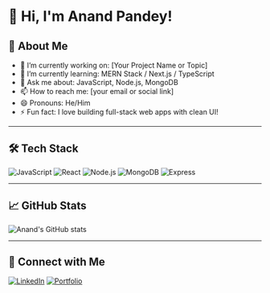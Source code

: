 # 👋 Hi, I'm Anand Pandey!

## 🚀 About Me
- 🔭 I’m currently working on: [Your Project Name or Topic]
- 🌱 I’m currently learning: MERN Stack / Next.js / TypeScript
- 💬 Ask me about: JavaScript, Node.js, MongoDB
- 📫 How to reach me: [your email or social link]
- 😄 Pronouns: He/Him
- ⚡ Fun fact: I love building full-stack web apps with clean UI!

---

## 🛠️ Tech Stack
![JavaScript](https://img.shields.io/badge/-JavaScript-black?style=flat-square&logo=javascript)
![React](https://img.shields.io/badge/-React-black?style=flat-square&logo=react)
![Node.js](https://img.shields.io/badge/-Node.js-black?style=flat-square&logo=node.js)
![MongoDB](https://img.shields.io/badge/-MongoDB-black?style=flat-square&logo=mongodb)
![Express](https://img.shields.io/badge/-Express-black?style=flat-square&logo=express)

---

## 📈 GitHub Stats
![Anand's GitHub stats](https://github-readme-stats.vercel.app/api?username=anandpandey&show_icons=true&theme=radical)

---

## 🔗 Connect with Me
[![LinkedIn](https://img.shields.io/badge/-LinkedIn-blue?style=flat-square&logo=Linkedin&logoColor=white&link=https://linkedin.com/in/yourprofile)](https://linkedin.com/in/yourprofile)
[![Portfolio](https://img.shields.io/badge/-Portfolio-orange?style=flat-square&logo=firefox&logoColor=white)](https://yourportfolio.com)
